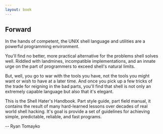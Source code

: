 ```yaml
---
layout: book
---
```


## Forward

In the hands of competent, the UNIX shell language and utilities are a powerful
programming environment.

You'll find no better, more practical alternative for the problems shell solves
well. Riddled with landmines, incompatible implementations, and an innate urge
on the part of programmers to exceed shell's natural limits.

But, well, you go to war with the tools you have, not the tools you might want
or wish to have at a later time. And once you pick up a few tricks of the trade
for reigning in the bad parts, you'll find that shell is not only an extremely
capable language but also that it's elegant.

This is the Shell Hater's Handbook. Part style guide, part field manual, it
contains the result of many hard-learned lessons over decades of real world
shell hacking. It's goal is provide a set of guidelines for achieving simple,
predictable, reliable, and fast programs.

-- Ryan Tomayko

